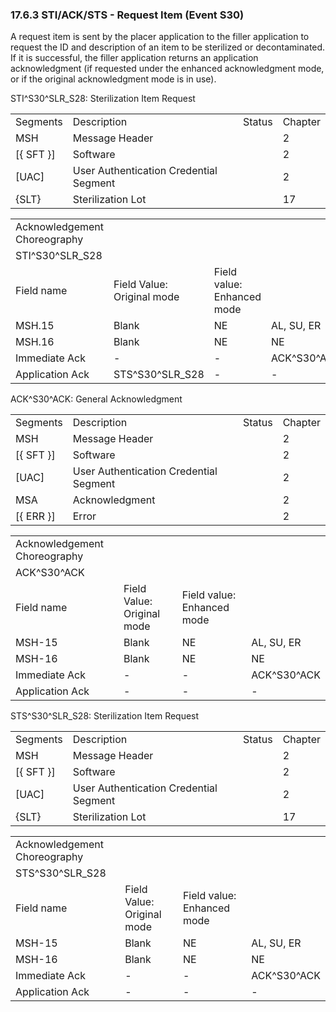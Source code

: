 ### 17.6.3 STI/ACK/STS - Request Item (Event S30)

A request item is sent by the placer application to the filler application to request the ID and description of an item to be sterilized or decontaminated. If it is successful, the filler application returns an application acknowledgment (if requested under the enhanced acknowledgment mode, or if the original acknowledgment mode is in use).

STI^S30^SLR_S28: Sterilization Item Request

|     |     |     |     |
| --- | --- | --- | --- |
| Segments | Description | Status | Chapter |
| MSH | Message Header |  | 2 |
| [\{ SFT }] | Software |  | 2 |
| [UAC] | User Authentication Credential Segment |  | 2 |
| \{SLT} | Sterilization Lot |  | 17 |

|     |     |     |     |     |     |
| --- | --- | --- | --- | --- | --- |
| Acknowledgement Choreography |  |  |  |  |  |
| STI^S30^SLR_S28 |  |  |  |  |  |
| Field name | Field Value: Original mode | Field value: Enhanced mode |  |  |  |
| MSH.15 | Blank | NE | AL, SU, ER | NE | AL, SU, ER |
| MSH.16 | Blank | NE | NE | AL, SU, ER | AL, SU, ER |
| Immediate Ack | - | - | ACK^S30^ACK | - | ACK^S30^ACK |
| Application Ack | STS^S30^SLR_S28 | - | - | STS^S30^SLR_S28 | STS^S30^SLR_S28 |

ACK^S30^ACK: General Acknowledgment

|     |     |     |     |
| --- | --- | --- | --- |
| Segments | Description | Status | Chapter |
| MSH | Message Header |  | 2 |
| [\{ SFT }] | Software |  | 2 |
| [UAC] | User Authentication Credential Segment |  | 2 |
| MSA | Acknowledgment |  | 2 |
| [\{ ERR }] | Error |  | 2 |

|     |     |     |     |
| --- | --- | --- | --- |
| Acknowledgement Choreography |  |  |  |
| ACK^S30^ACK |  |  |  |
| Field name | Field Value: Original mode | Field value: Enhanced mode |  |
| MSH-15 | Blank | NE | AL, SU, ER |
| MSH-16 | Blank | NE | NE |
| Immediate Ack | - | - | ACK^S30^ACK |
| Application Ack | - | - | - |

STS^S30^SLR_S28: Sterilization Item Request

|     |     |     |     |
| --- | --- | --- | --- |
| Segments | Description | Status | Chapter |
| MSH | Message Header |  | 2 |
| [\{ SFT }] | Software |  | 2 |
| [UAC] | User Authentication Credential Segment |  | 2 |
| \{SLT} | Sterilization Lot |  | 17 |

|     |     |     |     |
| --- | --- | --- | --- |
| Acknowledgement Choreography |  |  |  |
| STS^S30^SLR_S28 |  |  |  |
| Field name | Field Value: Original mode | Field value: Enhanced mode |  |
| MSH-15 | Blank | NE | AL, SU, ER |
| MSH-16 | Blank | NE | NE |
| Immediate Ack | - | - | ACK^S30^ACK |
| Application Ack | - | - | - |
